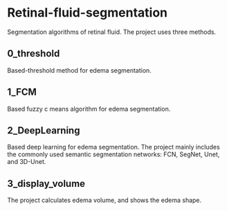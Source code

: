 # Retinal-fluid-segmentation
Segmentation algorithms of retinal fluid. The project uses three methods.
## 0_threshold
Based-threshold method for edema segmentation.
## 1_FCM
Based fuzzy c means algorithm for edema segmentation.
## 2_DeepLearning
Based deep learning for edema segmentation. The project mainly includes the commonly used semantic segmentation networks: FCN, SegNet, Unet, and 3D-Unet.
## 3_display_volume
The project calculates edema volume, and shows the edema shape.
